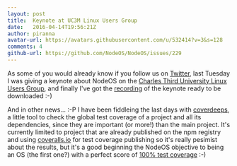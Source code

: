 ```yaml
---
layout: post
title:  Keynote at UC3M Linux Users Group
date:   2016-04-14T19:56:21Z
author: piranna
avatar-url: https://avatars.githubusercontent.com/u/532414?v=3&s=128
comments: 4
github-url: https://github.com/NodeOS/NodeOS/issues/229
---
```

As some of you would already know if you follow us on [Twitter](https://twitter.com/TheNodeOS), last Tuesday I was giving a keynote about NodeOS on the [Charles Third University Linux Users Group](http://www.gul.es/), and finally I've got the [recording](https://drive.google.com/file/d/0B9fEpRL8W1SPZUFkeGNDYk1RSlE/view?usp=sharing) of the keynote ready to be downloaded :-)

And in other news... :-P I have been fiddleing the last days with [coverdeeps](https://github.com/piranna/coverdeeps),  a little tool to check the global test coverage of a project and all its dependencies, since they are important (or more!) than the main project. It's currently limited to project that are already published on the npm registry and using [coveralls.io](https://coveralls.io/) for test coverage publishing so it's really pesimist about the results, but it's a good beginning the NodeOS objective to being an OS (the first one?) with a perfect score of [100% test coverage](https://github.com/NodeOS/NodeOS/issues/75) :-)


